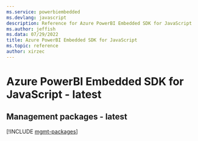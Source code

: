 ```yaml
---
ms.service: powerbiembedded
ms.devlang: javascript
description: Reference for Azure PowerBI Embedded SDK for JavaScript
ms.author: jeffish
ms.data: 07/29/2022
title: Azure PowerBI Embedded SDK for JavaScript
ms.topic: reference
author: xirzec
---
```

# Azure PowerBI Embedded SDK for JavaScript - latest

## Management packages - latest
[!INCLUDE [mgmt-packages](powerbi-embedded-mgmt-index.md)]